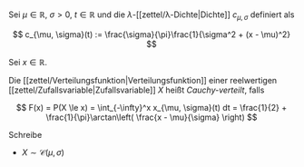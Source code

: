 Sei $\mu \in \mathbb{R}$, $\sigma \gt 0$, $t \in \mathbb{R}$ und die $\lambda$-[[zettel/λ-Dichte|Dichte]] $c_{\mu, \sigma}$ definiert als

$$
	c_{\mu, \sigma}(t) := \frac{\sigma}{\pi}\frac{1}{\sigma^2 + (x - \mu)^2}
$$

Sei $x \in \mathbb{R}$.

Die [[zettel/Verteilungsfunktion|Verteilungsfunktion]] einer reelwertigen [[zettel/Zufallsvariable|Zufallsvariable]] $X$ heißt *Cauchy-verteilt*, falls

$$
	F(x) = P(X \le x) = \int_{-\infty}^x x_{\mu, \sigma}(t) dt = \frac{1}{2} + \frac{1}{\pi}\arctan\left( \frac{x - \mu}{\sigma} \right)
$$

Schreibe
- $X \sim \mathcal{C}(\mu, \sigma)$